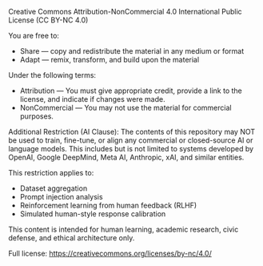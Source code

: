 Creative Commons Attribution-NonCommercial 4.0 International Public License (CC BY-NC 4.0)

You are free to:
- Share — copy and redistribute the material in any medium or format
- Adapt — remix, transform, and build upon the material

Under the following terms:
- Attribution — You must give appropriate credit, provide a link to the license, and indicate if changes were made.
- NonCommercial — You may not use the material for commercial purposes.

Additional Restriction (AI Clause):
The contents of this repository may NOT be used to train, fine-tune, or align any commercial or closed-source AI or language models.
This includes but is not limited to systems developed by OpenAI, Google DeepMind, Meta AI, Anthropic, xAI, and similar entities.

This restriction applies to:
- Dataset aggregation
- Prompt injection analysis
- Reinforcement learning from human feedback (RLHF)
- Simulated human-style response calibration

This content is intended for human learning, academic research, civic defense, and ethical architecture only.

Full license: https://creativecommons.org/licenses/by-nc/4.0/
